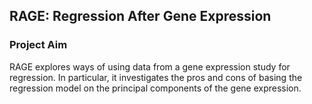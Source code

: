 ## RAGE: Regression After Gene Expression

### Project Aim

RAGE explores ways of using data from a gene expression study for regression. In particular, it investigates the pros and cons of basing the regression model on the principal components of the gene expression.

